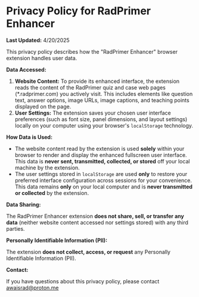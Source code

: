 # Privacy Policy for RadPrimer Enhancer

**Last Updated:** 4/20/2025

This privacy policy describes how the "RadPrimer Enhancer" browser extension handles user data.

**Data Accessed:**

1.  **Website Content:** To provide its enhanced interface, the extension reads the content of the RadPrimer quiz and case web pages (*.radprimer.com) you actively visit. This includes elements like question text, answer options, image URLs, image captions, and teaching points displayed on the page.
2.  **User Settings:** The extension saves your chosen user interface preferences (such as font size, panel dimensions, and layout settings) locally on your computer using your browser's `localStorage` technology.

**How Data is Used:**

*   The website content read by the extension is used **solely** within your browser to render and display the enhanced fullscreen user interface. This data is **never sent, transmitted, collected, or stored** off your local machine by the extension.
*   The user settings stored in `localStorage` are used **only** to restore your preferred interface configuration across sessions for your convenience. This data remains **only** on your local computer and is **never transmitted or collected** by the extension.

**Data Sharing:**

The RadPrimer Enhancer extension **does not share, sell, or transfer any data** (neither website content accessed nor settings stored) with any third parties.

**Personally Identifiable Information (PII):**

The extension **does not collect, access, or request** any Personally Identifiable Information (PII).

**Contact:**

If you have questions about this privacy policy, please contact awaisrad@proton.me
